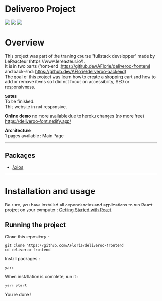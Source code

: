 # Deliveroo Project
![](https://img.shields.io/github/last-commit/AFlorie/deliveroo-frontend.svg?style=for-the-badge)
![](https://img.shields.io/website?up_color=green&up_message=online&url=https://deliveroo-font.netlify.app/)
![](https://res.cloudinary.com/drshresqr/image/upload/v1631696390/Git%20ReadMe%20Project%20Images/deliveroo_kvuyrp.png)

# Overview

This project was part of the training course "fullstack developper" made by LeReacteur (https://www.lereacteur.io/).  
It is in two parts (front-end :https://github.dev/AFlorie/deliveroo-frontend and back-end: https://github.dev/AFlorie/deliveroo-backend)  
The goal of this project was learn how to create a shopping cart and how to add or remove items so I did not focus on accessibility, SEO or responsivness.  

**Satus**  
To be finished.  
This website in not responsive.

**Online demo**  no more available due to heroku changes (no more free)
https://deliveroo-font.netlify.app/

**Architecture**  
1 pages available : Main Page  
    
---

## Packages

- [Axios](https://github.com/axios/axios)

---

# Installation and usage
  
Be sure, you have installed all dependencies and applications to run React project on your computer : [Getting Started with React](https://reactjs.org/docs/getting-started.html).  


## Running the project

Clone this repository :

```
git clone https://github.com/AFlorie/deliveroo-frontend
cd deliveroo-frontend
```

Install packages :

```
yarn
```

When installation is complete, run it :

```
yarn start
```

You're done !
